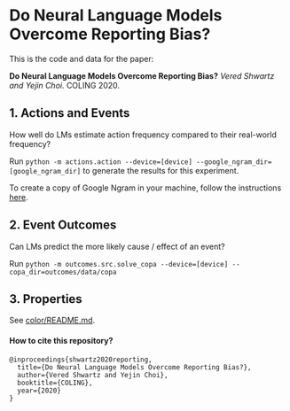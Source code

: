 # Do Neural Language Models Overcome Reporting Bias?

This is the code and data for the paper:

**Do Neural Language Models Overcome Reporting Bias?**
_Vered Shwartz and Yejin Choi._ 
COLING 2020.


## 1. Actions and Events

How well do LMs estimate action frequency compared to their real-world frequency? 

Run `python -m actions.action --device=[device] --google_ngram_dir=[google_ngram_dir]` to generate the results for this experiment. 

To create a copy of Google Ngram in your machine, follow the instructions [here](https://github.com/vered1986/PythonUtils/tree/master/corpora/google_ngrams). 

## 2. Event Outcomes

Can LMs predict the more likely cause / effect of an event?

Run `python -m outcomes.src.solve_copa --device=[device] --copa_dir=outcomes/data/copa`

## 3. Properties

See [color/README.md](color/README.md).

#### How to cite this repository?

```
@inproceedings{shwartz2020reporting,
  title={Do Neural Language Models Overcome Reporting Bias?},
  author={Vered Shwartz and Yejin Choi},
  booktitle={COLING},
  year={2020}
}

```

